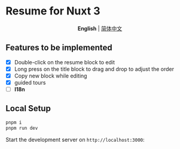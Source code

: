 # Resume for Nuxt 3

<p align='center'>
<b>English</b> | <a href="https://github.com/reeswell/resume-nuxt3/blob/main/README.zh-CN.md">简体中文</a>
</p>

## Features to be implemented

- [x] Double-click on the resume block to edit
- [x] Long press on the title block to drag and drop to adjust the order
- [x] Copy new block while editing
- [x] guided tours
- [ ] **I18n**

## Local Setup

```bash
pnpm i
pnpm run dev
```

Start the development server on `http://localhost:3000`:
